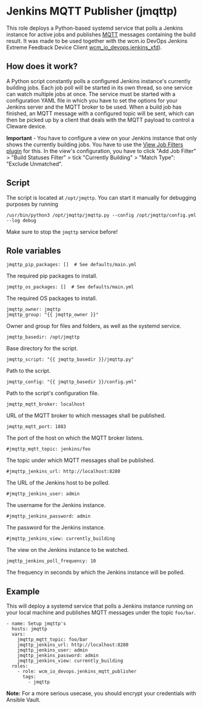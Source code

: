 # Jenkins MQTT Publisher (jmqttp)

This role deploys a Python-based systemd service that polls a Jenkins
instance for active jobs and publishes [MQTT](https://en.wikipedia.org/wiki/MQTT) messages containing the
build result. It was made to be used together with the wcm.io DevOps
Jenkins Extreme Feedback Device Client
[wcm_io_devops.jenkins_xfd](https://github.com/wcm-io-devops/ansible-jenkins-xfd)).

## How does it work?

A Python script constantly polls a configured Jenkins instance's currently building jobs. Each job poll will be started 
in its own thread, so one service can watch multiple jobs at once. The service must be started with a configuration YAML
file in which you have to set the options for your Jenkins server and the MQTT broker to be used.
When a build job has finished, an MQTT message with a configured topic will be sent, which can then be picked up 
by a client that deals with the MQTT payload to control a Cleware device.

**Important** - You have to configure a view on your Jenkins instance that only shows the currently building jobs.
You have to use the [View Job Filters plugin](https://plugins.jenkins.io/view-job-filters/) for this. In the view's
configuration, you have to click "Add Job Filter" > "Build Statuses Filter" > tick "Currently Building" > "Match Type":
"Exclude Unmatched".

## Script

The script is located at `/opt/jmqttp`. You can start it manually for debugging purposes by running
    
    /usr/bin/python3 /opt/jmqttp/jmqttp.py --config /opt/jmqttp/config.yml --log debug
    
Make sure to stop the `jmqttp` service before!

## Role variables

    jmqttp_pip_packages: []  # See defaults/main.yml
    
The required pip packages to install.

    jmqttp_os_packages: []  # See defaults/main.yml
    
The required OS packages to install.

    jmqttp_owner: jmqttp
    jmqttp_group: "{{ jmqttp_owner }}"
    
Owner and group for files and folders, as well as the systemd service.

    jmqttp_basedir: /opt/jmqttp
    
Base directory for the script.

    jmqttp_script: "{{ jmqttp_basedir }}/jmqttp.py"
    
Path to the script.

    jmqttp_config: "{{ jmqttp_basedir }}/config.yml"
    
Path to the script's configuration file.

    jmqttp_mqtt_broker: localhost

URL of the MQTT broker to which messages shall be published.

    jmqttp_mqtt_port: 1883

The port of the host on which the MQTT broker listens.

    #jmqttp_mqtt_topic: jenkins/foo

The topic under which MQTT messages shall be published.

    #jmqttp_jenkins_url: http://localhost:8280

The URL of the Jenkins host to be polled.

    #jmqttp_jenkins_user: admin

The username for the Jenkins instance.

    #jmqttp_jenkins_password: admin

The password for the Jenkins instance.

    #jmqttp_jenkins_view: currently_building

The view on the Jenkins instance to be watched.

    jmqttp_jenkins_poll_frequency: 10

The frequency in seconds by which the Jenkins instance will be polled.

## Example

This will deploy a systemd service that polls a Jenkins instance running on your local machine and publishes MQTT
messages under the topic `foo/bar`.

    - name: Setup jmqttp's
      hosts: jmqttp
      vars:
        jmqttp_mqtt_topic: foo/bar
        jmqttp_jenkins_url: http://localhost:8280
        jmqttp_jenkins_user: admin
        jmqttp_jenkins_password: admin
        jmqttp_jenkins_view: currently_building
      roles:
        - role: wcm_io_devops.jenkins_mqtt_publisher
          tags:
            - jmqttp

**Note:** For a more serious usecase, you should encrypt your credentials with Ansible Vault.